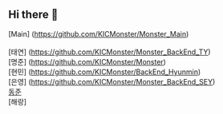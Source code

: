 ## Hi there 👋


[Main] (https://github.com/KICMonster/Monster_Main)<br><br>
[태연] (https://github.com/KICMonster/Monster_BackEnd_TY)<br>
[명준] (https://github.com/KICMonster/Monster)
<br>
[현민] (https://github.com/KICMonster/BackEnd_Hyunmin)
<br>
[은영] (https://github.com/KICMonster/Monster_BackEnd_SEY) <br>
[동준](https://github.com/KICMonster/frontend-monster)
<br>
[해랑]<br>


<!--

**Here are some ideas to get you started:**

🙋‍♀️ A short introduction - what is your organization all about?
🌈 Contribution guidelines - how can the community get involved?
👩‍💻 Useful resources - where can the community find your docs? Is there anything else the community should know?
🍿 Fun facts - what does your team eat for breakfast?
🧙 Remember, you can do mighty things with the power of [Markdown](https://docs.github.com/github/writing-on-github/getting-started-with-writing-and-formatting-on-github/basic-writing-and-formatting-syntax)
-->

